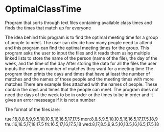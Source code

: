 # OptimalClassTime
Program that sorts through text files containing available class times and finds the times that match up for everyone

The idea behind this program is to find the optimal meeting time for a group of people to meet. The user can decide how many people need to attend and this program can find the optimal meeting times for the group.
This program asks the user to input the files and it reads them using multiple linked lists to store the name of the person (name of the file), the day of the week, and the time of the day
After storing the data for all the files the user inputs the minimum number of matches they want for a meeting time
The program then prints the days and times that have at least the number of matches and the names of those people and the meeting times with more matches
There are example files attached with the names of people. These contain the days and times that the people can meet.
The program does not need the days of the week to be in order or the times to be in order and it gives an error messeage if it is not a number

The format of the files iare:

tue:18,8,8.5,9,9.5,10,10.5,16,16.5,17,17.5
mon:8,8.5,9.5,10,10.5,16,16.5,17,17.5,18,9
thu:16,16.5,17,18,17.5
fri:16.5,17,16,17.5,18
wed:8,17,8.5,9,9.5,10,10.5,16,16.5,17.5,18
